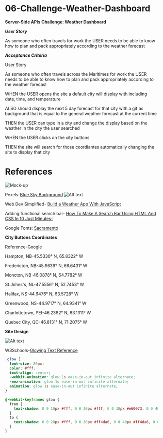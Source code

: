 # 06-Challenge-Weather-Dashboard
**Server-Side APIs Challenge: Weather Dashboard**

***User Story***

As someone who often travels for work the USER needs to be able to know how to plan and pack appropriately according to the weather forecast

***Acceptance Criteria***

User Story

As someone who often travels across the Maritimes for work the USER needs to be able to know how to plan and pack appropriately according to the weather forecast

WHEN the USER opens the site a default city will display with including date, time, and temperature

ALSO should display the next 5 day forecast for that city with a gif as background that is equal to the general weather forecast at the current time

THEN the USER can type in a city and change the display based on the weather in the city the user searched

WHEN the USER clicks on the city buttons 

THEN the site will search for those coordiantes automatically changing the site to display that city

# References

![Mock-up](assets/images/06-server-side-apis-homework-demo.png)

Pexels-[Blue Sky Background](www.pexels.com/search/blue%20sky/)
![Alt text](<assets/images/sky background.jpg>)

Web Dev Simplified-
[Build a Weather App With JavaScript](https://www.youtube.com/watch?v=OE7kml0pigw)

Adding functional search bar-
[How To Make A Search Bar Using HTML And CSS In 10 Just Minutes-](https://www.youtube.com/watch?v=9hnJsNIBq1g)

Google Fonts: [Sacramento](https://fonts.google.com/specimen/Sacramento?classification=Handwriting)

**City Buttons Coordinates**

Reference-Google

Hampton, NB-45.5330° N, 65.8322° W

Fredericton, NB-45.9636° N, 66.6431° W

Moncton, NB-46.0878° N, 64.7782° W

St.Johns's, NL-47.5556° N, 52.7453° W

Halifax, NS-44.6476° N, 63.5728° W

Greenwood, NS-44.9717° N, 64.9341° W

Charlottetown, PEI-46.2382° N, 63.1311° W

Quebec City, QC-46.8131° N, 71.2075° W

**Site Design**

![Alt text](assets/images/sitedesign.png)

W3Schools-[Glowing Text Reference](https://www.w3schools.com/howto/howto_css_glowing_text.asp)

```css
.glow {
  font-size: 80px;
  color: #fff;
  text-align: center;
  -webkit-animation: glow 1s ease-in-out infinite alternate;
  -moz-animation: glow 1s ease-in-out infinite alternate;
  animation: glow 1s ease-in-out infinite alternate;
}

@-webkit-keyframes glow {
  from {
    text-shadow: 0 0 10px #fff, 0 0 20px #fff, 0 0 30px #e60073, 0 0 40px #e60073, 0 0 50px #e60073, 0 0 60px #e60073, 0 0 70px #e60073;
  }
  to {
    text-shadow: 0 0 20px #fff, 0 0 30px #ff4da6, 0 0 40px #ff4da6, 0 0 50px #ff4da6, 0 0 60px #ff4da6, 0 0 70px #ff4da6, 0 0 80px #ff4da6;
  }
}
```
